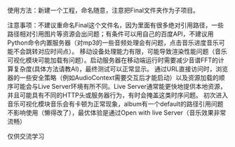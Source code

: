 使用方法：新建一个工程，命名随意，注意把Final文件夹作为子项目。

注意事项：不建议重命名Final这个文件名，因为里面有很多绝对引用路径，一些路径相对引用图片等资源会出问题；有条件可以用自己的百度API，不建议用Python命令内置服务器（对mp3的一些音频处理会有问题，点击音乐进度音乐可能不会跳转对应时间点）。
移动设备处理能力有限，可能导致渲染性能问题（音乐可视化模块可能加载有问题）。启动服务器在移动端运行时需要减少音谱FFT的计算复杂度(具体方法请教AI)，最终测试可以正常显示。
通过URL直接访问时，浏览器的一些安全策略（例如AudioContext需要交互后才能启动）以及资源加载的顺序可能会与Live Server环境有所不同。Live Server通常能更快地提供本地资源，并且可能具有不同的HTTP头或服务器行为，有时会掩盖这类时序问题。
初次进入音乐可视化模块音乐会有卡顿为正常现象，album有一个default的路径引用问题不影响使用（懒得改了），最优体验是通过Open with live Server（音乐效果非常流畅）

仅供交流学习
